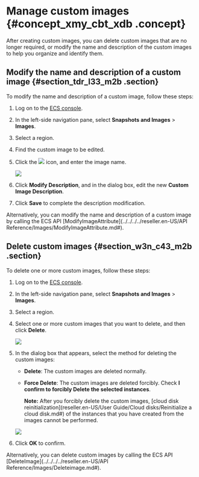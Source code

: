 # Manage custom images {#concept_xmy_cbt_xdb .concept}

After creating custom images, you can delete custom images that are no longer required, or modify the name and description of the custom images to help you organize and identify them.

## Modify the name and description of a custom image {#section_tdr_l33_m2b .section}

To modify the name and description of a custom image, follow these steps:

1.  Log on to the [ECS console](https://partners-intl.console.aliyun.com/#/ecs).
2.  In the left-side navigation pane, select **Snapshots and Images** \> **Images**.
3.  Select a region.
4.  Find the custom image to be edited.
5.  Click the ![](http://static-aliyun-doc.oss-cn-hangzhou.aliyuncs.com/assets/img/9709/15394854887167_en-US.png) icon, and enter the image name.

    ![](http://static-aliyun-doc.oss-cn-hangzhou.aliyuncs.com/assets/img/9709/15394854887166_en-US.png)

6.  Click **Modify Description**, and in the dialog box, edit the new **Custom Image Description**.
7.  Click **Save** to complete the description modification.

Alternatively, you can modify the name and description of a custom image by calling the ECS API [ModifyImageAttribute](../../../../reseller.en-US/API Reference/Images/ModifyImageAttribute.md#).

## Delete custom images {#section_w3n_c43_m2b .section}

To delete one or more custom images, follow these steps:

1.  Log on to the [ECS console](https://partners-intl.console.aliyun.com/#/ecs).
2.  In the left-side navigation pane, select **Snapshots and Images** \> **Images**.
3.  Select a region.
4.  Select one or more custom images that you want to delete, and then click **Delete**.

    ![](http://static-aliyun-doc.oss-cn-hangzhou.aliyuncs.com/assets/img/9709/15394854897168_en-US.png)

5.  In the dialog box that appears, select the method for deleting the custom images:

    -   **Delete**: The custom images are deleted normally.
    -   **Force Delete**: The custom images are deleted forcibly. Check **I confirm to forcibly Delete the selected instances**.

        **Note:** After you forcibly delete the custom images, [cloud disk reinitialization](reseller.en-US/User Guide/Cloud disks/Reinitialize a cloud disk.md#) of the instances that you have created from the images cannot be performed.

    ![](http://static-aliyun-doc.oss-cn-hangzhou.aliyuncs.com/assets/img/9709/15394854897169_en-US.png)

6.  Click **OK** to confirm.

Alternatively, you can delete custom images by calling the ECS API [DeleteImage](../../../../reseller.en-US/API Reference/Images/Deleteimage.md#).

